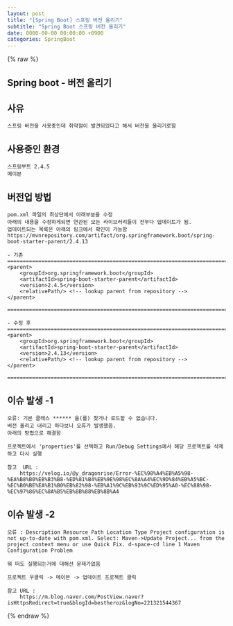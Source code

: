 ```yaml
---  
layout: post  
title: "[Spring Boot] 스프링 버전 올리기"  
subtitle: "Spring Boot 스프링 버전 올리기"  
date: 0000-00-00 00:00:00 +0900  
categories: SpringBoot  
---  
```

{% raw %}  
## Spring boot - 버전 올리기  
  
## 사유  
	스프링 버전을 사용중인데 취약점이 발견되었다고 해서 버전을 올리기로함  
  
## 사용중인 환경  
	스프링부트 2.4.5  
	메이븐  
  
## 버전업 방법  
  
	pom.xml 파일의 최상단에서 아래부분을 수정  
	아래의 내용을 수정하게되면 연관된 모든 라이브러리들이 전부다 업데이트가 됨.  
	업데이트되는 목록은 아래의 링크에서 확인이 가능함  
	https://mvnrepository.com/artifact/org.springframework.boot/spring-boot-starter-parent/2.4.13  
  
	- 기존  
	====================================================================================================  
    <parent>  
        <groupId>org.springframework.boot</groupId>  
        <artifactId>spring-boot-starter-parent</artifactId>  
        <version>2.4.5</version>  
        <relativePath/> <!-- lookup parent from repository -->  
    </parent>  
  
	====================================================================================================  
  
	- 수정 후  
	====================================================================================================  
    <parent>  
        <groupId>org.springframework.boot</groupId>  
        <artifactId>spring-boot-starter-parent</artifactId>  
        <version>2.4.13</version>  
        <relativePath/> <!-- lookup parent from repository -->  
    </parent>  
  
	====================================================================================================  
  
## 이슈 발생 -1  
	오류: 기본 클래스 ****** 을(를) 찾거나 로드할 수 없습니다.  
	버전 올리고 내리고 하다보니 오류가 발생했음.  
	아래의 방법으로 해결함  
  
	프로젝트에서 'properties'를 선택하고 Run/Debug Settings에서 해당 프로젝트를 삭제하고 다시 실행  
  
	참고  URL :  
		https://velog.io/@y_dragonrise/Error-%EC%98%A4%EB%A5%98-%EA%B8%B0%EB%B3%B8-%ED%81%B4%EB%9E%98%EC%8A%A4%EC%9D%84%EB%A5%BC-%EC%B0%BE%EA%B1%B0%EB%82%98-%EB%A1%9C%EB%93%9C%ED%95%A0-%EC%88%98-%EC%97%86%EC%8A%B5%EB%8B%88%EB%8B%A4  
  
## 이슈 발생 -2  
	오류 : Description Resource Path Location Type Project configuration is not up-to-date with pom.xml. Select: Maven->Update Project... from the project context menu or use Quick Fix. d-space-cd line 1 Maven Configuration Problem  
  
	뭐 떠도 실행되는거에 대해선 문제가없음  
  
	프로젝트 우클릭 -> 메이븐 -> 업데이트 프로젝트 클릭  
  
	참고 URL :  
		https://m.blog.naver.com/PostView.naver?isHttpsRedirect=true&blogId=bestheroz&logNo=221321544367  
{% endraw %}